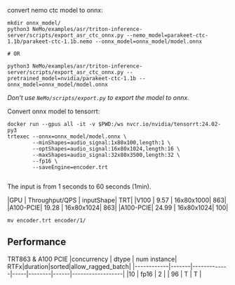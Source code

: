 convert nemo ctc model to onnx:
```
mkdir onnx_model/
python3 NeMo/examples/asr/triton-inference-server/scripts/export_asr_ctc_onnx.py --nemo_model=parakeet-ctc-1.1b/parakeet-ctc-1.1b.nemo --onnx_model=onnx_model/model.onnx

# OR

python3 NeMo/examples/asr/triton-inference-server/scripts/export_asr_ctc_onnx.py --pretrained_model=nvidia/parakeet-ctc-1.1b --onnx_model=onnx_model/model.onnx

```

*Don't use `NeMo/scripts/export.py` to export the model to onnx.*

Convert onnx model to tensorrt:
```
docker run --gpus all -it -v $PWD:/ws nvcr.io/nvidia/tensorrt:24.02-py3
trtexec --onnx=onnx_model/model.onnx \
        --minShapes=audio_signal:1x80x100,length:1 \
        --optShapes=audio_signal:16x80x1024,length:16 \
        --maxShapes=audio_signal:32x80x3500,length:32 \
        --fp16 \
        --saveEngine=encoder.trt
                                     
```
The input is from 1 seconds to 60 seconds (1min).

|GPU      | Throughput/QPS | inputShape| TRT|
|V100     | 9.57           | 16x80x1000| 863|
|A100-PCIE| 19.28          | 16x80x1024| 863|
|A100-PCIE| 24.99          | 16x80x1024| 100|  


```
mv encoder.trt encoder/1/
```

## Performance
TRT863 & A100 PCIE
|concurrency | dtype | num instance| RTFx|duration|sorted|allow_ragged_batch|
|------------|-------|-------------|-----|--------|------|------------------|
|10          | fp16  | 2           |     | 96     | T    | T                |
